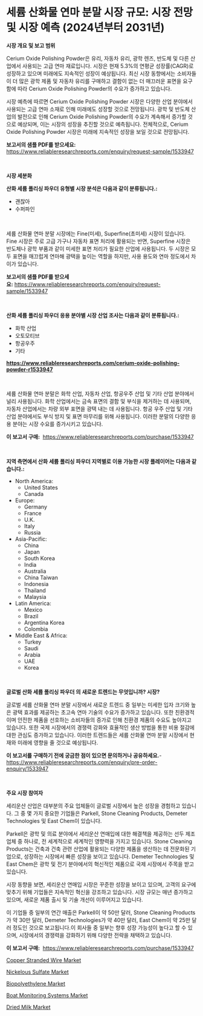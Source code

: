 <p><h1>세륨 산화물 연마 분말 시장 규모: 시장 전망 및 시장 예측 (2024년부터 2031년)</h1></p><p><strong>시장 개요 및 보고 범위</strong></p>
<p><p>Cerium Oxide Polishing Powder은 유리, 자동차 유리, 광학 렌즈, 반도체 및 다른 산업에서 사용되는 고급 연마 재료입니다. 시장은 현재 5.3%의 연평균 성장률(CAGR)로 성장하고 있으며 미래에도 지속적인 성장이 예상됩니다. 최신 시장 동향에서는 소비자들이 더 많은 광학 제품 및 자동차 유리를 구매하고 결함이 없는 더 매끄러운 표면을 요구함에 따라 Cerium Oxide Polishing Powder의 수요가 증가하고 있습니다.</p><p>시장 예측에 따르면 Cerium Oxide Polishing Powder 시장은 다양한 산업 분야에서 사용되는 고급 연마 소재로 인해 미래에도 성장할 것으로 전망됩니다. 광학 및 반도체 산업의 발전으로 인해 Cerium Oxide Polishing Powder의 수요가 계속해서 증가할 것으로 예상되며, 이는 시장의 성장을 추진할 것으로 예측됩니다. 전체적으로, Cerium Oxide Polishing Powder 시장은 미래에 지속적인 성장을 보일 것으로 전망됩니다.</p></p>
<p><strong>보고서의 샘플 PDF를 받으세요:</strong> <a href="https://www.reliableresearchreports.com/enquiry/request-sample/1533947">https://www.reliableresearchreports.com/enquiry/request-sample/1533947</a></p>
<p>&nbsp;</p>
<p><strong>시장 세분화</strong></p>
<p><strong>산화 세륨 폴리싱 파우더 유형별 시장 분석은 다음과 같이 분류됩니다.:</strong></p>
<p><ul><li>괜찮아</li><li>수퍼파인</li></ul></p>
<p>&nbsp;</p>
<p><p>세륨 산화물 연마 분말 시장에는 Fine(미세), Superfine(초미세) 시장이 있습니다. Fine 시장은 주로 고급 가구나 자동차 표면 처리에 활용되는 반면, Superfine 시장은 반도체나 광학 부품과 같이 미세한 표면 처리가 필요한 산업에 사용됩니다. 두 시장은 모두 표면을 매끄럽게 연마해 광택을 높이는 역할을 하지만, 사용 용도와 연마 정도에서 차이가 있습니다.</p></p>
<p><strong>보고서의 샘플 PDF를 받으세요:</strong>&nbsp;<a href="https://www.reliableresearchreports.com/enquiry/request-sample/1533947">https://www.reliableresearchreports.com/enquiry/request-sample/1533947</a></p>
<p>&nbsp;</p>
<p><strong> 산화 세륨 폴리싱 파우더 응용 분야별 시장 산업 조사는 다음과 같이 분류됩니다.:</strong></p>
<p><ul><li>화학 산업</li><li>오토모티브</li><li>항공우주</li><li>기타</li></ul></p>
<p><strong><a href="https://www.reliableresearchreports.com/cerium-oxide-polishing-powder-r1533947">https://www.reliableresearchreports.com/cerium-oxide-polishing-powder-r1533947</a></strong></p>
<p>&nbsp;</p>
<p><p>세륨 산화물 연마 분말은 화학 산업, 자동차 산업, 항공우주 산업 및 기타 산업 분야에서 널리 사용됩니다. 화학 산업에서는 금속 표면의 결함 및 부식을 제거하는 데 사용되며, 자동차 산업에서는 차량 외부 표면을 광택 내는 데 사용됩니다. 항공 우주 산업 및 기타 산업 분야에서도 부식 방지 및 표면 마무리를 위해 사용됩니다. 이러한 분말의 다양한 응용 분야는 시장 수요를 증가시키고 있습니다.</p></p>
<p><strong>이 보고서 구매:</strong>&nbsp; <a href="https://www.reliableresearchreports.com/purchase/1533947">https://www.reliableresearchreports.com/purchase/1533947</a></p>
<p>&nbsp;</p>
<p><strong>지역 측면에서 산화 세륨 폴리싱 파우더 지역별로 이용 가능한 시장 플레이어는 다음과 같습니다.:</strong></p>
<p><ul>
    <li>
        North America:
        <ul>
            <li>United States</li>
            <li>Canada</li>
        </ul>
    </li>
    <li>
        Europe:
        <ul>
            <li>Germany</li>
            <li>France</li>
            <li>U.K.</li>
            <li>Italy</li>
            <li>Russia</li>
        </ul>
    </li>
    <li>
        Asia-Pacific:
        <ul>
            <li>China</li>
            <li>Japan</li>
            <li>South Korea</li>
            <li>India</li>
            <li>Australia</li>
            <li>China Taiwan</li>
            <li>Indonesia</li>
            <li>Thailand</li>
            <li>Malaysia</li>
        </ul>
    </li>
    <li>
        Latin America:
        <ul>
            <li>Mexico</li>
            <li>Brazil</li>
            <li>Argentina Korea</li>
            <li>Colombia</li>
        </ul>
    </li>
    <li>
        Middle East & Africa:
        <ul>
            <li>Turkey</li>
            <li>Saudi</li>
            <li>Arabia</li>
            <li>UAE</li>
            <li>Korea</li>
        </ul>
    </li>
    </ul></p>
<p>&nbsp;</p>
<p><strong>글로벌 산화 세륨 폴리싱 파우더 의 새로운 트렌드는 무엇입니까? 시장?</strong></p>
<p><p>글로벌 세륨 산화물 연마 분말 시장에서 새로운 트렌드 중 일부는 미세한 입자 크기와 높은 광택 효과를 제공하는 초고속 연마 기술의 수요가 증가하고 있습니다. 또한 친환경적이며 안전한 제품을 선호하는 소비자들의 증가로 인해 친환경 제품의 수요도 높아지고 있습니다. 또한 국제 시장에서의 경쟁력 강화와 효율적인 생산 방법을 통한 비용 절감에 대한 관심도 증가하고 있습니다. 이러한 트렌드들은 세륨 산화물 연마 분말 시장에서 현재와 미래에 영향을 줄 것으로 예상됩니다.</p></p>
<p><strong>이 보고서를 구매하기 전에 궁금한 점이 있으면 문의하거나 공유하세요.</strong>- <a href="https://www.reliableresearchreports.com/enquiry/pre-order-enquiry/1533947">https://www.reliableresearchreports.com/enquiry/pre-order-enquiry/1533947</a></p>
<p>&nbsp;</p>
<p><strong>주요 시장 참여자</strong></p>
<p><p>세리운산 산업은 대부분의 주요 업체들이 글로벌 시장에서 높은 성장을 경험하고 있습니다. 그 중 몇 가지 중요한 기업들은 Parkell, Stone Cleaning Products, Demeter Technologies 및 East Chem이 있습니다.</p><p>Parkell은 광학 및 의료 분야에서 세리운산 연매입에 대한 해결책을 제공하는 선두 제조업체 중 하나로, 전 세계적으로 세계적인 영향력을 가지고 있습니다. Stone Cleaning Products는 건축과 건축 관련 산업에 활용되는 다양한 제품을 생산하는 데 전문화된 기업으로, 성장하는 시장에서 빠른 성장을 보이고 있습니다. Demeter Technologies 및 East Chem은 광학 및 전기 분야에서의 혁신적인 제품으로 국제 시장에서 주목을 받고 있습니다.</p><p>시장 동향을 보면, 세리운산 연매입 시장은 꾸준한 성장을 보이고 있으며, 고객의 요구에 맞추기 위해 기업들은 지속적인 혁신을 강조하고 있습니다. 시장 규모는 매년 증가하고 있으며, 새로운 제품 출시 및 기술 개선이 이루어지고 있습니다.</p><p>이 기업들 중 일부의 연간 매출은 Parkell이 약 50만 달러, Stone Cleaning Products가 약 30만 달러, Demeter Technologies가 약 40만 달러, East Chem이 약 25만 달러 정도인 것으로 보고됩니다.이 회사들 중 일부는 향후 성장 가능성이 높다고 할 수 있으며, 시장에서의 경쟁력을 강화하기 위해 다양한 전략을 채택하고 있습니다.</p></p>
<p><strong>이 보고서 구매:</strong>&nbsp;&nbsp;<a href="https://www.reliableresearchreports.com/purchase/1533947">https://www.reliableresearchreports.com/purchase/1533947</a></p>
<p><p><a href="https://issuu.com/reportprime-2/docs/copper-stranded-wire-market-size-2030.pptx">Copper Stranded Wire Market</a></p><p><a href="https://issuu.com/reportprime-2/docs/nickelous-sulfate-market-size-2030.pptx">Nickelous Sulfate Market</a></p><p><a href="https://carnation-joke-41f.notion.site/Biopolyethylene-Market-Size-Share-Trends-Analysis-Report-By-Application-Regional-Outlook-Compet-ebb0404e53c14bf491bef37c852126c9">Biopolyethylene Market</a></p><p><a href="https://view.publitas.com/reportprime-1/boat-monitoring-systems-market-growth-market-trends-covid-19-impact-and-forecasts-for-period-from-2024-2031/">Boat Monitoring Systems Market</a></p><p><a href="https://github.com/khayangel/Market-Research-Report-List-2/blob/main/dried-milk-market.md">Dried Milk Market</a></p></p>